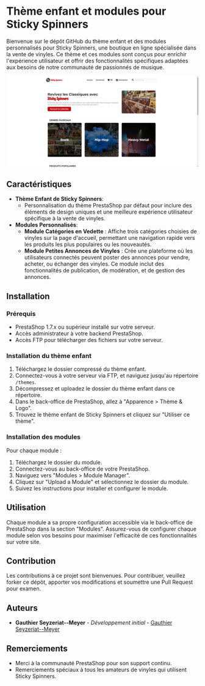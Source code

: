 # Thème enfant et modules pour Sticky Spinners

Bienvenue sur le dépôt GitHub du thème enfant et des modules personnalisés pour Sticky Spinners, une boutique en ligne spécialisée dans la vente de vinyles. Ce thème et ces modules sont conçus pour enrichir l'expérience utilisateur et offrir des fonctionnalités spécifiques adaptées aux besoins de notre communauté de passionnés de musique.

![Page d'acceuil du site Sticky Spinners](/classic-child/preview.png)

## Caractéristiques

- **Thème Enfant de Sticky Spinners**:
  - Personnalisation du thème PrestaShop par défaut pour inclure des éléments de design uniques et une meilleure expérience utilisateur spécifique à la vente de vinyles.
- **Modules Personnalisés**:
  - **Module Catégories en Vedette** : Affiche trois catégories choisies de vinyles sur la page d'accueil, permettant une navigation rapide vers les produits les plus populaires ou les nouveautés.
  - **Module Petites Annonces de Vinyles** : Crée une plateforme où les utilisateurs connectés peuvent poster des annonces pour vendre, acheter, ou échanger des vinyles. Ce module inclut des fonctionnalités de publication, de modération, et de gestion des annonces.

## Installation

### Prérequis

- PrestaShop 1.7.x ou supérieur installé sur votre serveur.
- Accès administrateur à votre backend PrestaShop.
- Accès FTP pour télécharger des fichiers sur votre serveur.

### Installation du thème enfant

1. Téléchargez le dossier compressé du thème enfant.
2. Connectez-vous à votre serveur via FTP, et naviguez jusqu'au répertoire `/themes`.
3. Décompressez et uploadez le dossier du thème enfant dans ce répertoire.
4. Dans le back-office de PrestaShop, allez à "Apparence > Thème & Logo".
5. Trouvez le thème enfant de Sticky Spinners et cliquez sur "Utiliser ce thème".

### Installation des modules

Pour chaque module :

1. Téléchargez le dossier du module.
2. Connectez-vous au back-office de votre PrestaShop.
3. Naviguez vers "Modules > Module Manager".
4. Cliquez sur "Upload a Module" et sélectionnez le dossier du module.
5. Suivez les instructions pour installer et configurer le module.

## Utilisation

Chaque module a sa propre configuration accessible via le back-office de PrestaShop dans la section "Modules". Assurez-vous de configurer chaque module selon vos besoins pour maximiser l'efficacité de ces fonctionnalités sur votre site.

## Contribution

Les contributions à ce projet sont bienvenues. Pour contribuer, veuillez forker ce dépôt, apporter vos modifications et soumettre une Pull Request pour examen.

## Auteurs

- **Gauthier Seyzeriat--Meyer** - _Développement initial_ - [Gauthier Seyzeriat--Meyer](https:github.com/Gutsey68)

## Remerciements

- Merci à la communauté PrestaShop pour son support continu.
- Remerciements spéciaux à tous les amateurs de vinyles qui utilisent Sticky Spinners.
